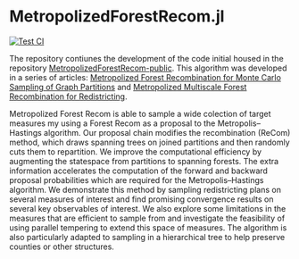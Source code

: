 # MetropolizedForestRecom.jl

[![Test CI](https://github.com/jonmjonm/MetropolizedForestRecom.jl/actions/workflows/ci.yml/badge.svg)](https://github.com/jonmjonm/MetropolizedForestRecom.jl/actions/workflows/ci.yml)

The repository contiunes the development of the code initial housed in the repository [MetropolizedForestRecom-public](https://git.math.duke.edu/gitlab/quantifyinggerrymandering/MetropolizedForestRecom-public). This algorithm was developed in a series of articles: [Metropolized Forest Recombination for Monte Carlo Sampling of Graph Partitions](https://doi.org/10.1137/21M1418010) and [Metropolized Multiscale Forest Recombination for Redistricting](https://doi.org/10.1137/21M1406854). 

Metropolized Forest Recom is able to sample a wide colection of target measures my using a Forest Recom as a proposal to the Metropolis–Hastings algorithm. Our proposal chain modifies the recombination (ReCom) method, which draws spanning trees on joined partitions and then randomly cuts them to repartition. We improve the computational efficiency by augmenting the statespace from partitions to spanning forests. The extra information accelerates the computation of the forward and backward proposal probabilities which are required for the Metropolis–Hastings algorithm. We demonstrate this method by sampling redistricting plans on several measures of interest and find promising convergence results on several key observables of interest. We also explore some limitations in the measures that are efficient to sample from and investigate the feasibility of using parallel tempering to extend this space of measures. The algorithm is also particularly adapted to sampling in a hierarchical tree to help preserve counties or other structures. 